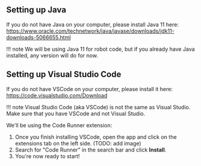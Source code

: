
## Setting up Java
If you do not have Java on your computer, please install Java 11 here: <https://www.oracle.com/technetwork/java/javase/downloads/jdk11-downloads-5066655.html>

!!! note
    We will be using Java 11 for robot code, but if you already have Java installed, any version will do for now.

## Setting up Visual Studio Code
If you do not have VSCode on your computer, please install it here: <https://code.visualstudio.com/Download>

!!! note
    Visual Studio Code (aka VSCode) is not the same as Visual Studio. Make sure that you have VSCode and not Visual Studio.

We'll be using the Code Runner extension:

1. Once you finish installing VSCode, open the app and click on the extensions tab on the left side. (TODO: add image)
2. Search for "Code Runner" in the search bar and click **Install**.
3. You're now ready to start!